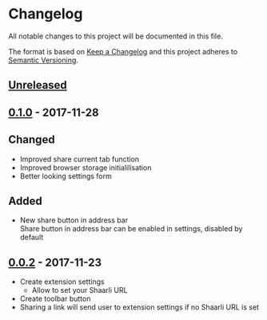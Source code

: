 # Changelog
All notable changes to this project will be documented in this file.

The format is based on [Keep a Changelog](http://keepachangelog.com/en/1.0.0/)
and this project adheres to [Semantic Versioning](http://semver.org/spec/v2.0.0.html).

## [Unreleased]

## [0.1.0][] - 2017-11-28

## Changed
- Improved share current tab function
- Improved browser storage initialilisation
- Better looking settings form

## Added
- New share button in address bar       
  Share button in address bar can be enabled in settings, disabled by default

## [0.0.2][] - 2017-11-23
- Create extension settings
  - Allow to set your Shaarli URL
- Create toolbar button
- Sharing a link will send user to extension settings if no Shaarli URL is set

[Unreleased]: https://github.com/ikipatang/shaarli-web-extension/compare/0.1.0...HEAD
[0.1.0]: https://github.com/ikipatang/shaarli-web-extension/compare/0.0.2...0.1.0
[0.0.2]: https://github.com/ikipatang/shaarli-web-extension/tree/0.0.2
